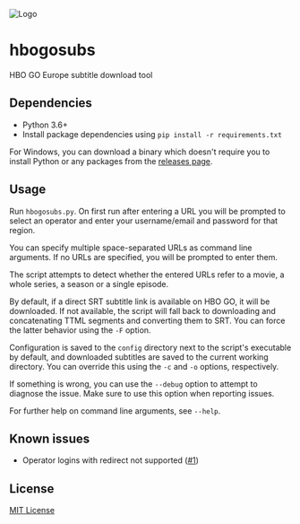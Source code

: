 ![Logo](https://widevine.is-a.fail/e0M2Sb.png)

# hbogosubs

HBO GO Europe subtitle download tool

## Dependencies
* Python 3.6+
* Install package dependencies using `pip install -r requirements.txt`

For Windows, you can download a binary which doesn't require you to install Python or any packages from the [releases page](https://github.com/nyuszika7h/hbogosubs/releases).

## Usage
Run `hbogosubs.py`. On first run after entering a URL you will be prompted to select an operator and enter your username/email and password for that region.

You can specify multiple space-separated URLs as command line arguments. If no URLs are specified, you will be prompted to enter them.

The script attempts to detect whether the entered URLs refer to a movie, a whole series, a season or a single episode.

By default, if a direct SRT subtitle link is available on HBO GO, it will be downloaded. If not available, the script will fall back to downloading and concatenating TTML segments and converting them to SRT. You can force the latter behavior using the `-F` option.

Configuration is saved to the `config` directory next to the script's executable by default, and downloaded subtitles are saved to the current working directory. You can override this using the `-c` and `-o` options, respectively.

If something is wrong, you can use the `--debug` option to attempt to diagnose the issue. Make sure to use this option when reporting issues.

For further help on command line arguments, see `--help`.

## Known issues
* Operator logins with redirect not supported ([#1](https://github.com/nyuszika7h/hbogosubs/issues/1))

## License
[MIT License](LICENSE.txt)
